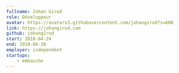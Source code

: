 ```yaml
---
fullname: Johan Girod
role: Développeur
avatar: https://avatars3.githubusercontent.com/johangirod?s=600
link: https://johangirod.com
github: johangirod
start: 2018-04-24
end: 2019-06-30
employer: independent
startups:
    - embauche
---
```

